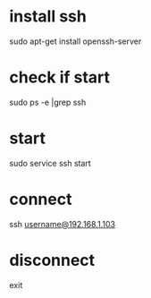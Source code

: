 # install ssh
sudo apt-get install openssh-server

# check if start
sudo ps -e |grep ssh 

# start
sudo service ssh start

# connect
ssh username@192.168.1.103 

# disconnect
exit
